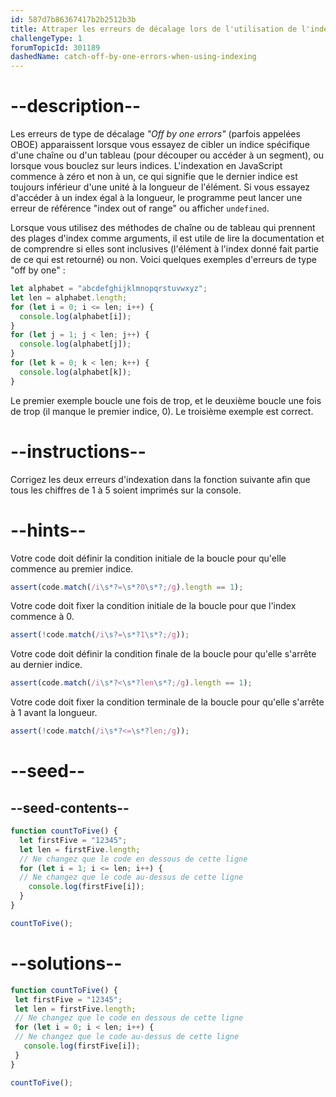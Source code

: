 ```yaml
---
id: 587d7b86367417b2b2512b3b
title: Attraper les erreurs de décalage lors de l'utilisation de l'indexation
challengeType: 1
forumTopicId: 301189
dashedName: catch-off-by-one-errors-when-using-indexing
---
```


# --description--

Les erreurs de type de décalage <dfn>"Off by one errors"</dfn> (parfois appelées OBOE) apparaissent lorsque vous essayez de cibler un indice spécifique d'une chaîne ou d'un tableau (pour découper ou accéder à un segment), ou lorsque vous bouclez sur leurs indices. L'indexation en JavaScript commence à zéro et non à un, ce qui signifie que le dernier indice est toujours inférieur d'une unité à la longueur de l'élément. Si vous essayez d'accéder à un index égal à la longueur, le programme peut lancer une erreur de référence "index out of range" ou afficher `undefined`.

Lorsque vous utilisez des méthodes de chaîne ou de tableau qui prennent des plages d'index comme arguments, il est utile de lire la documentation et de comprendre si elles sont inclusives (l'élément à l'index donné fait partie de ce qui est retourné) ou non. Voici quelques exemples d'erreurs de type "off by one" :

```js
let alphabet = "abcdefghijklmnopqrstuvwxyz";
let len = alphabet.length;
for (let i = 0; i <= len; i++) {
  console.log(alphabet[i]);
}
for (let j = 1; j < len; j++) {
  console.log(alphabet[j]);
}
for (let k = 0; k < len; k++) {
  console.log(alphabet[k]);
}
```

Le premier exemple boucle une fois de trop, et le deuxième boucle une fois de trop (il manque le premier indice, 0). Le troisième exemple est correct.

# --instructions--

Corrigez les deux erreurs d'indexation dans la fonction suivante afin que tous les chiffres de 1 à 5 soient imprimés sur la console.

# --hints--

Votre code doit définir la condition initiale de la boucle pour qu'elle commence au premier indice.

```js
assert(code.match(/i\s*?=\s*?0\s*?;/g).length == 1);
```

Votre code doit fixer la condition initiale de la boucle pour que l'index commence à 0.

```js
assert(!code.match(/i\s?=\s*?1\s*?;/g));
```

Votre code doit définir la condition finale de la boucle pour qu'elle s'arrête au dernier indice.

```js
assert(code.match(/i\s*?<\s*?len\s*?;/g).length == 1);
```

Votre code doit fixer la condition terminale de la boucle pour qu'elle s'arrête à 1 avant la longueur.

```js
assert(!code.match(/i\s*?<=\s*?len;/g));
```

# --seed--

## --seed-contents--

```js
function countToFive() {
  let firstFive = "12345";
  let len = firstFive.length;
  // Ne changez que le code en dessous de cette ligne
  for (let i = 1; i <= len; i++) {
  // Ne changez que le code au-dessus de cette ligne
    console.log(firstFive[i]);
  }
}

countToFive();
```

# --solutions--

```js
function countToFive() {
 let firstFive = "12345";
 let len = firstFive.length;
 // Ne changez que le code en dessous de cette ligne
 for (let i = 0; i < len; i++) {
 // Ne changez que le code au-dessus de cette ligne
   console.log(firstFive[i]);
 }
}

countToFive();
```
